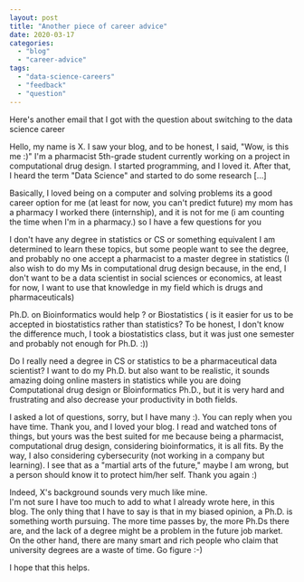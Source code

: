 ```yaml
---
layout: post
title: "Another piece of career advice"
date: 2020-03-17
categories: 
  - "blog"
  - "career-advice"
tags: 
  - "data-science-careers"
  - "feedback"
  - "question"
---
```


Here's another email that I got with the question about switching to the data science career  

Hello, my name is X. I saw your blog, and to be honest, I said, "Wow, is this me :)" I'm a pharmacist 5th-grade student currently working on a project in computational drug design. I started programming, and I loved it. After that, I heard the term "Data Science" and started to do some research \[…\]

Basically, I loved being on a computer and solving problems its a good career option for me (at least for now, you can't predict future) my mom has a pharmacy I worked there (internship), and it is not for me (i am counting the time when I'm in a pharmacy.) so I have a few questions for you

I don't have any degree in statistics or CS or something equivalent I am determined to learn these topics, but some people want to see the degree, and probably no one accept a pharmacist to a master degree in statistics (I also wish to do my Ms in computational drug design because, in the end, I don't want to be a data scientist in social sciences or economics, at least for now, I want to use that knowledge in my field which is drugs and pharmaceuticals)

Ph.D. on Bioinformatics would help ? or Biostatistics ( is it easier for us to be accepted in biostatistics rather than statistics? To be honest, I don't know the difference much, I took a biostatistics class, but it was just one semester and probably not enough for Ph.D. :))

Do I really need a degree in CS or statistics to be a pharmaceutical data scientist? I want to do my Ph.D. but also want to be realistic, it sounds amazing doing online masters in statistics while you are doing Computational drug design or Bİoinformatics Ph.D., but it is very hard and frustrating and also decrease your productivity in both fields.

I asked a lot of questions, sorry, but I have many :). You can reply when you have time. Thank you, and I loved your blog. I read and watched tons of things, but yours was the best suited for me because being a pharmacist, computational drug design, considering bioinformatics, it is all fits. By the way, I also considering cybersecurity (not working in a company but learning). I see that as a "martial arts of the future," maybe I am wrong, but a person should know it to protect him/her self. Thank you again :)

Indeed, X's background sounds very much like mine.  
I'm not sure I have too much to add to what I already wrote here, in this blog. The only thing that I have to say is that in my biased opinion, a Ph.D. is something worth pursuing. The more time passes by, the more Ph.Ds there are, and the lack of a degree might be a problem in the future job market. On the other hand, there are many smart and rich people who claim that university degrees are a waste of time. Go figure :-)

I hope that this helps.
